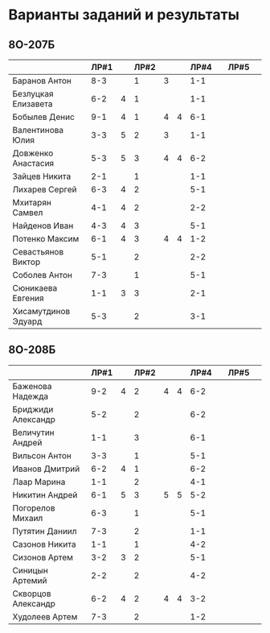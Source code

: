 # Варианты заданий и результаты

## 8О-207Б
|                     | ЛР#1 |   | ЛР#2 |   |   | ЛР#4 |   | ЛР#5 |   |
|---------------------|------|---|------|---|---|------|---|------|---|
| Баранов Антон       | 8-3  |   |  1   | 3 |   |  1-1 |   |      |   |
| Безлуцкая Елизавета | 6-2  | 4 |  1   |   |   |  1-1 |   |      |   |
| Бобылев Денис       | 9-1  | 4 |  1   | 4 | 4 |  6-1 |   |      |   |
| Валентинова Юлия    | 3-3  | 5 |  2   | 3 |   |  1-1 |   |      |   |
| Довженко Анастасия  | 5-3  | 5 |  3   | 4 | 4 |  6-2 |   |      |   |
| Зайцев Никита       | 2-1  |   |  1   |   |   |  1-1 |   |      |   |
| Лихарев Сергей      | 6-3  | 4 |  2   |   |   |  5-1 |   |      |   |
| Мхитарян Самвел     | 4-1  | 4 |  2   |   |   |  2-2 |   |      |   |
| Найденов Иван       | 4-3  | 4 |  3   |   |   |  5-1 |   |      |   |
| Потенко Максим      | 6-1  | 4 |  3   | 4 | 4 |  1-2 |   |      |   |
| Севастьянов Виктор  | 5-1  |   |  2   |   |   |  2-2 |   |      |   |
| Соболев Антон       | 7-3  |   |  1   |   |   |  5-1 |   |      |   |
| Сюникаева Евгения   | 1-1  | 3 |  3   |   |   |  2-1 |   |      |   |
| Хисамутдинов Эдуард | 5-3  |   |  2   |   |   |  3-1 |   |      |   |

## 8О-208Б
|                     | ЛР#1 |   | ЛР#2 |   |   | ЛР#4 |   | ЛР#5 |   |
|---------------------|------|---|------|---|---|------|---|------|---|
| Баженова Надежда    | 9-2  | 4 |  2   | 4 | 4 |  6-2 |   |      |   |
| Бриджиди Александр  | 5-2  |   |  2   |   |   |  6-2 |   |      |   |
| Величутин Андрей    | 1-1  |   |  3   |   |   |  6-1 |   |      |   |
| Вильсон Антон       | 3-3  |   |  1   |   |   |  5-1 |   |      |   |
| Иванов Дмитрий      | 6-2  | 4 |  1   |   |   |  6-2 |   |      |   |
| Лаар Марина         | 1-1  |   |  2   |   |   |  4-1 |   |      |   |
| Никитин Андрей      | 6-1  | 5 |  3   | 5 | 5 |  5-2 |   |      |   |
| Погорелов Михаил    | 6-3  |   |  1   |   |   |  5-1 |   |      |   |
| Путятин Даниил      | 7-3  |   |  2   |   |   |  1-1 |   |      |   |
| Сазонов Никита      | 1-1  |   |  1   |   |   |  4-2 |   |      |   |
| Сизонов Артем       | 3-2  | 3 |  2   |   |   |  5-1 |   |      |   |
| Синицын Артемий     | 2-2  |   |  2   |   |   |  4-2 |   |      |   |
| Скворцов Александр  | 6-2  | 4 |  2   | 4 | 4 |  3-2 |   |      |   |
| Худолеев Артем      | 7-3  |   |  2   |   |   |  1-2 |   |      |   |
